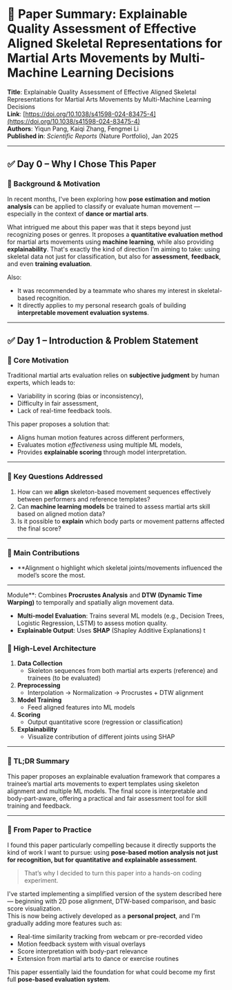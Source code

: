 # 📄 Paper Summary: Explainable Quality Assessment of Effective Aligned Skeletal Representations for Martial Arts Movements by Multi-Machine Learning Decisions

**Title**: Explainable Quality Assessment of Effective Aligned Skeletal Representations for Martial Arts Movements by Multi-Machine Learning Decisions  
**Link**: [https://doi.org/10.1038/s41598-024-83475-4](https://doi.org/10.1038/s41598-024-83475-4)  
**Authors**: Yiqun Pang, Kaiqi Zhang, Fengmei Li  
**Published in**: *Scientific Reports* (Nature Portfolio), Jan 2025  

---

## ✅ Day 0 – Why I Chose This Paper

### 📌 Background & Motivation

In recent months, I've been exploring how **pose estimation and motion analysis** can be applied to classify or evaluate human movement — especially in the context of **dance or martial arts**.

What intrigued me about this paper was that it steps beyond just recognizing poses or genres. It proposes a **quantitative evaluation method** for martial arts movements using **machine learning**, while also providing **explainability**. That's exactly the kind of direction I'm aiming to take: using skeletal data not just for classification, but also for **assessment**, **feedback**, and even **training evaluation**.

Also:
- It was recommended by a teammate who shares my interest in skeletal-based recognition.
- It directly applies to my personal research goals of building **interpretable movement evaluation systems**.

---

## ✅ Day 1 – Introduction & Problem Statement

### 📌 Core Motivation

Traditional martial arts evaluation relies on **subjective judgment** by human experts, which leads to:
- Variability in scoring (bias or inconsistency),
- Difficulty in fair assessment,
- Lack of real-time feedback tools.

This paper proposes a solution that:
- Aligns human motion features across different performers,
- Evaluates motion *effectiveness* using multiple ML models,
- Provides **explainable scoring** through model interpretation.

---

### 📌 Key Questions Addressed

1. How can we **align** skeleton-based movement sequences effectively between performers and reference templates?
2. Can **machine learning models** be trained to assess martial arts skill based on aligned motion data?
3. Is it possible to **explain** which body parts or movement patterns affected the final score?

---

### 📌 Main Contributions

- **Alignment o highlight which skeletal joints/movements influenced the model’s score the most.

---
Module**: Combines **Procrustes Analysis** and **DTW (Dynamic Time Warping)** to temporally and spatially align movement data.
- **Multi-model Evaluation**: Trains several ML models (e.g., Decision Trees, Logistic Regression, LSTM) to assess motion quality.
- **Explainable Output**: Uses **SHAP** (Shapley Additive Explanations) t
### 📌 High-Level Architecture

1. **Data Collection**  
   - Skeleton sequences from both martial arts experts (reference) and trainees (to be evaluated)
2. **Preprocessing**  
   - Interpolation → Normalization → Procrustes + DTW alignment
3. **Model Training**  
   - Feed aligned features into ML models
4. **Scoring**  
   - Output quantitative score (regression or classification)
5. **Explainability**  
   - Visualize contribution of different joints using SHAP

---

### 📌 TL;DR Summary

This paper proposes an explainable evaluation framework that compares a trainee’s martial arts movements to expert templates using skeleton alignment and multiple ML models. The final score is interpretable and body-part-aware, offering a practical and fair assessment tool for skill training and feedback.

---

### 🧩 From Paper to Practice

I found this paper particularly compelling because it directly supports the kind of work I want to pursue: using **pose-based motion analysis not just for recognition, but for quantitative and explainable assessment**.

> That’s why I decided to turn this paper into a hands-on coding experiment.

I've started implementing a simplified version of the system described here — beginning with 2D pose alignment, DTW-based comparison, and basic score visualization.  
This is now being actively developed as a **personal project**, and I'm gradually adding more features such as:

- Real-time similarity tracking from webcam or pre-recorded video  
- Motion feedback system with visual overlays  
- Score interpretation with body-part relevance  
- Extension from martial arts to dance or exercise routines  

This paper essentially laid the foundation for what could become my first full **pose-based evaluation system**.

